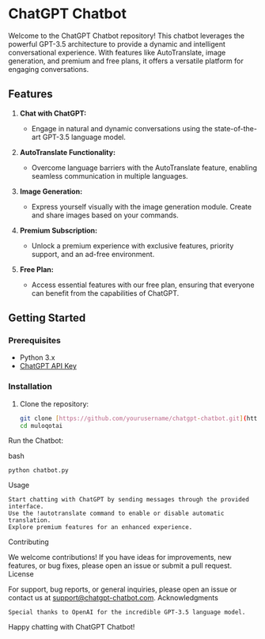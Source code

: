 # ChatGPT Chatbot

Welcome to the ChatGPT Chatbot repository! This chatbot leverages the powerful GPT-3.5 architecture to provide a dynamic and intelligent conversational experience. With features like AutoTranslate, image generation, and premium and free plans, it offers a versatile platform for engaging conversations.

## Features

1. **Chat with ChatGPT:**
   - Engage in natural and dynamic conversations using the state-of-the-art GPT-3.5 language model.

2. **AutoTranslate Functionality:**
   - Overcome language barriers with the AutoTranslate feature, enabling seamless communication in multiple languages.

3. **Image Generation:**
   - Express yourself visually with the image generation module. Create and share images based on your commands.

4. **Premium Subscription:**
   - Unlock a premium experience with exclusive features, priority support, and an ad-free environment.

5. **Free Plan:**
   - Access essential features with our free plan, ensuring that everyone can benefit from the capabilities of ChatGPT.

## Getting Started

### Prerequisites

- Python 3.x
- [ChatGPT API Key](https://www.openai.com/)

### Installation

1. Clone the repository:
   ```bash
   git clone [https://github.com/yourusername/chatgpt-chatbot.git](https://github.com/Abdulvoris101/MuloqatAi)https://github.com/Abdulvoris101/MuloqatAi
   cd muloqotai

Run the Chatbot:

bash

    python chatbot.py

Usage

    Start chatting with ChatGPT by sending messages through the provided interface.
    Use the !autotranslate command to enable or disable automatic translation.
    Explore premium features for an enhanced experience.

Contributing

We welcome contributions! If you have ideas for improvements, new features, or bug fixes, please open an issue or submit a pull request.
License


For support, bug reports, or general inquiries, please open an issue or contact us at support@chatgpt-chatbot.com.
Acknowledgments

    Special thanks to OpenAI for the incredible GPT-3.5 language model.

Happy chatting with ChatGPT Chatbot!
